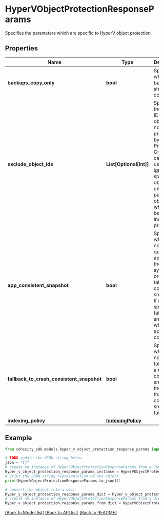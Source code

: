 # HyperVObjectProtectionResponseParams

Specifies the parameters which are specific to HyperV object protection.

## Properties

Name | Type | Description | Notes
------------ | ------------- | ------------- | -------------
**backups_copy_only** | **bool** | Specifies whether the backups should be copy-only. | [optional] 
**exclude_object_ids** | **List[Optional[int]]** | Specifies the list of IDs of the objects to not be protected by this Protection Group. This can be used to ignore specific objects under a parent object which has been included for protection. | [optional] 
**app_consistent_snapshot** | **bool** | Specifies whether or not to quiesce apps and the file system in order to take app consistent snapshots. If not specified or false then snapshots will not be app consistent. | [optional] 
**fallback_to_crash_consistent_snapshot** | **bool** | Specifies whether or not to fallback to a crash consistent snapshot in the event that an app consistent snapshot fails. | [optional] 
**indexing_policy** | [**IndexingPolicy**](IndexingPolicy.md) |  | [optional] 

## Example

```python
from cohesity_sdk.models.hyper_v_object_protection_response_params import HyperVObjectProtectionResponseParams

# TODO update the JSON string below
json = "{}"
# create an instance of HyperVObjectProtectionResponseParams from a JSON string
hyper_v_object_protection_response_params_instance = HyperVObjectProtectionResponseParams.from_json(json)
# print the JSON string representation of the object
print(HyperVObjectProtectionResponseParams.to_json())

# convert the object into a dict
hyper_v_object_protection_response_params_dict = hyper_v_object_protection_response_params_instance.to_dict()
# create an instance of HyperVObjectProtectionResponseParams from a dict
hyper_v_object_protection_response_params_from_dict = HyperVObjectProtectionResponseParams.from_dict(hyper_v_object_protection_response_params_dict)
```
[[Back to Model list]](../README.md#documentation-for-models) [[Back to API list]](../README.md#documentation-for-api-endpoints) [[Back to README]](../README.md)


